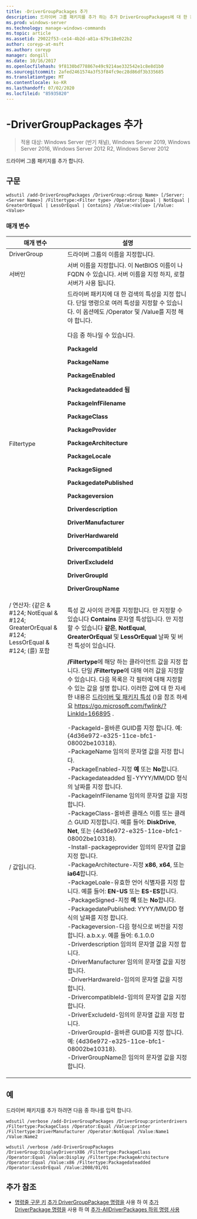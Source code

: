 ```yaml
---
title: -DriverGroupPackages 추가
description: 드라이버 그룹 패키지를 추가 하는 추가 DriverGroupPackages에 대 한 참조 문서입니다.
ms.prod: windows-server
ms.technology: manage-windows-commands
ms.topic: article
ms.assetid: 29022f53-ce14-4b2d-a81a-679c18e022b2
author: coreyp-at-msft
ms.author: coreyp
manager: dongill
ms.date: 10/16/2017
ms.openlocfilehash: 9f8130bd778867e49c9214ae332542e1c8e8d1b0
ms.sourcegitcommit: 2afed2461574a3f53f84fc9ec28d86df3b335685
ms.translationtype: MT
ms.contentlocale: ko-KR
ms.lasthandoff: 07/02/2020
ms.locfileid: "85935820"
---
```

# <a name="add-drivergrouppackages"></a>-DriverGroupPackages 추가

> 적용 대상: Windows Server (반기 채널), Windows Server 2019, Windows Server 2016, Windows Server 2012 R2, Windows Server 2012

드라이버 그룹 패키지를 추가 합니다.

## <a name="syntax"></a>구문
```
wdsutil /add-DriverGroupPackages /DriverGroup:<Group Name> [/Server:<Server Name>] /Filtertype:<Filter type> /Operator:{Equal | NotEqual | GreaterOrEqual | LessOrEqual | Contains} /Value:<Value> [/Value:<Value>
```
### <a name="parameters"></a>매개 변수

|                                         매개 변수                                          |                                                                                                                                                                                                                                                                                                                                                                                                                                                                                                                                                                                                                                                                                                                                                                                                                                                                                                      설명                                                                                                                                                                                                                                                                                                                                                                                                                                                                                                                                                                                                                                                                                                                                                                                                                                                                                                      |
|--------------------------------------------------------------------------------------------|-----------------------------------------------------------------------------------------------------------------------------------------------------------------------------------------------------------------------------------------------------------------------------------------------------------------------------------------------------------------------------------------------------------------------------------------------------------------------------------------------------------------------------------------------------------------------------------------------------------------------------------------------------------------------------------------------------------------------------------------------------------------------------------------------------------------------------------------------------------------------------------------------------------------------------------------------------------------------------------------------------------------------------------------------------------------------------------------------------------------------------------------------------------------------------------------------------------------------------------------------------------------------------------------------------------------------------------------------------------------------------------------------------------------------------------------------------------------------------------------------------------------------------------------------------------------------------------------------------------------------------------------------------------------------------------------------------------------------------------------------------------------------------------------------------------------------|
|                                 DriverGroup<Group Name>                                  |                                                                                                                                                                                                                                                                                                                                                                                                                                                                                                                                                                                                                                                                                                                                                                                                                                                                                        드라이버 그룹의 이름을 지정합니다.                                                                                                                                                                                                                                                                                                                                                                                                                                                                                                                                                                                                                                                                                                                                                                                                                                                                                        |
|                                   서버인<Server name>                                    |                                                                                                                                                                                                                                                                                                                                                                                                                                                                                                                                                                                                                                                                                                                                                                                                                                         서버 이름을 지정합니다. 이 NetBIOS 이름이 나 FQDN 수 있습니다. 서버 이름을 지정 하지, 로컬 서버가 사용 됩니다.                                                                                                                                                                                                                                                                                                                                                                                                                                                                                                                                                                                                                                                                                                                                                                                                                                         |
|                                 Filtertype<Filter type>                                  |                                                                                                                                                                                                                                                                                                                                                                                                                                                                                드라이버 패키지에 대 한 검색의 특성을 지정 합니다. 단일 명령으로 여러 특성을 지정할 수 있습니다. 이 옵션에도 /Operator 및 /Value를 지정 해야 합니다.<p><Filter type>다음 중 하나일 수 있습니다.<p>**PackageId**<p>**PackageName**<p>**PackageEnabled**<p>**Packagedateadded 됨**<p>**PackageInfFilename**<p>**PackageClass**<p>**PackageProvider**<p>**PackageArchitecture**<p>**PackageLocale**<p>**PackageSigned**<p>**PackagedatePublished**<p>**Packageversion**<p>**Driverdescription**<p>**DriverManufacturer**<p>**DriverHardwareId**<p>**DrivercompatibleId**<p>**DriverExcludeId**<p>**DriverGroupId**<p>**DriverGroupName**                                                                                                                                                                                                                                                                                                                                                                                                                                                                                 |
| / 연산자: {같은 & #124; NotEqual & #124; GreaterOrEqual & #124; LessOrEqual & #124; (를) 포함 |                                                                                                                                                                                                                                                                                                                                                                                                                                                                                                                                                                                                                                                                                                                                                                                   특성 값 사이의 관계를 지정합니다. 만 지정할 수 있습니다 **Contains** 문자열 특성입니다. 만 지정할 수 있습니다 **같은**, **NotEqual**, **GreaterOrEqual** 및 **LessOrEqual** 날짜 및 버전 특성이 있습니다.                                                                                                                                                                                                                                                                                                                                                                                                                                                                                                                                                                                                                                                                                                                                                                                   |
|                                       / 값입니다.<Value>                                       | **/Filtertype**에 해당 하는 클라이언트 값을 지정 합니다. 단일 **/Filtertype**에 대해 여러 값을 지정할 수 있습니다. 다음 목록은 각 필터에 대해 지정할 수 있는 값을 설명 합니다. 이러한 값에 대 한 자세한 내용은 [드라이버 및 패키지 특성](https://go.microsoft.com/fwlink/?LinkId=166895) ()을 참조 하세요 <https://go.microsoft.com/fwlink/?LinkId=166895> .<p>-PackageId-올바른 GUID를 지정 합니다. 예: {4d36e972-e325-11ce-bfc1-08002be10318}.<br />-PackageName 임의의 문자열 값을 지정 합니다.<br />-PackageEnabled-지정 **예** 또는 **No**합니다.<br />-Packagedateadded 됨-YYYY/MM/DD 형식의 날짜를 지정 합니다.<br />-PackageInfFilename 임의의 문자열 값을 지정 합니다.<br />-PackageClass-올바른 클래스 이름 또는 클래스 GUID 지정합니다. 예를 들어: **DiskDrive**, **Net**, 또는 {4d36e972-e325-11ce-bfc1-08002be10318}.<br />-Install-packageprovider 임의의 문자열 값을 지정 합니다.<br />-PackageArchitecture-지정 **x86**, **x64**, 또는 **ia64**합니다.<br />-PackageLoale-유효한 언어 식별자를 지정 합니다. 예를 들어: **EN-US** 또는 **ES-ES**합니다.<br />-PackageSigned-지정 **예** 또는 **No**합니다.<br />-PackagedatePublished: YYYY/MM/DD 형식의 날짜를 지정 합니다.<br />-Packageversion-다음 형식으로 버전을 지정 합니다. a.b.x.y. 예를 들어: 6.1.0.0<br />-Driverdescription 임의의 문자열 값을 지정 합니다.<br />-DriverManufacturer 임의의 문자열 값을 지정 합니다.<br />-DriverHardwareId-임의의 문자열 값을 지정 합니다.<br />-DrivercompatibleId-임의의 문자열 값을 지정 합니다.<br />-DriverExcludeId-임의의 문자열 값을 지정 합니다.<br />-DriverGroupId-올바른 GUID를 지정 합니다. 예: {4d36e972-e325-11ce-bfc1-08002be10318}.<br />-DriverGroupName은 임의의 문자열 값을 지정 합니다. |

## <a name="examples"></a>예
드라이버 패키지를 추가 하려면 다음 중 하나를 입력 합니다.
```
wdsutil /verbose /add-DriverGroupPackages /DriverGroup:printerdrivers /Filtertype:PackageClass /Operator:Equal /Value:printer /Filtertype:DriverManufacturer /Operator:NotEqual /Value:Name1 /Value:Name2
```
```
wdsutil /verbose /add-DriverGroupPackages /DriverGroup:DisplayDriversX86 /Filtertype:PackageClass /Operator:Equal /Value:Display /Filtertype:PackageArchitecture /Operator:Equal /Value:x86 /Filtertype:Packagedateadded /Operator:LessOrEqual /Value:2008/01/01
```
## <a name="additional-references"></a>추가 참조
- [명령줄 구문 키](command-line-syntax-key.md) 
 [추가 DriverGroupPackage 명령을](using-the-add-drivergrouppackage-command.md) 
 사용 하 여 [추가 DriverPackage 명령을](using-the-add-driverpackage-command.md) 
 사용 하 여 [추가-AllDriverPackages 하위 명령 사용](using-the-add-alldriverpackages-subcommand.md)
